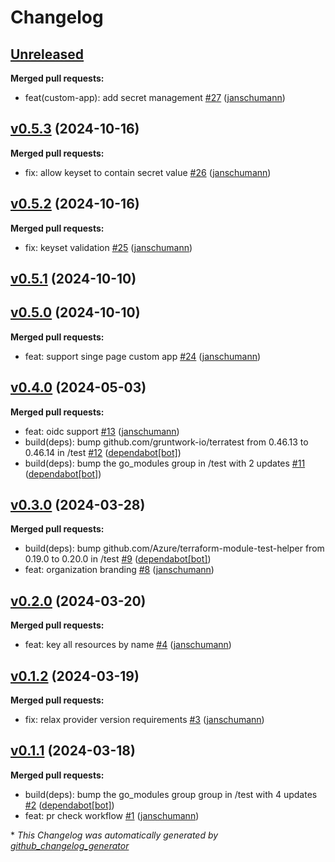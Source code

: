 # Changelog

## [Unreleased](https://github.com/Schumann-IT/terraform-azureadb2c-b2c-directory/tree/HEAD)

**Merged pull requests:**

- feat\(custom-app\): add secret management [\#27](https://github.com/Schumann-IT/terraform-azureadb2c-b2c-directory/pull/27) ([janschumann](https://github.com/janschumann))

## [v0.5.3](https://github.com/Schumann-IT/terraform-azureadb2c-b2c-directory/tree/v0.5.3) (2024-10-16)

**Merged pull requests:**

- fix: allow keyset to contain secret value [\#26](https://github.com/Schumann-IT/terraform-azureadb2c-b2c-directory/pull/26) ([janschumann](https://github.com/janschumann))

## [v0.5.2](https://github.com/Schumann-IT/terraform-azureadb2c-b2c-directory/tree/v0.5.2) (2024-10-16)

**Merged pull requests:**

- fix: keyset validation [\#25](https://github.com/Schumann-IT/terraform-azureadb2c-b2c-directory/pull/25) ([janschumann](https://github.com/janschumann))

## [v0.5.1](https://github.com/Schumann-IT/terraform-azureadb2c-b2c-directory/tree/v0.5.1) (2024-10-10)

## [v0.5.0](https://github.com/Schumann-IT/terraform-azureadb2c-b2c-directory/tree/v0.5.0) (2024-10-10)

**Merged pull requests:**

- feat: support singe page custom app [\#24](https://github.com/Schumann-IT/terraform-azureadb2c-b2c-directory/pull/24) ([janschumann](https://github.com/janschumann))

## [v0.4.0](https://github.com/Schumann-IT/terraform-azureadb2c-b2c-directory/tree/v0.4.0) (2024-05-03)

**Merged pull requests:**

- feat: oidc support [\#13](https://github.com/Schumann-IT/terraform-azureadb2c-b2c-directory/pull/13) ([janschumann](https://github.com/janschumann))
- build\(deps\): bump github.com/gruntwork-io/terratest from 0.46.13 to 0.46.14 in /test [\#12](https://github.com/Schumann-IT/terraform-azureadb2c-b2c-directory/pull/12) ([dependabot[bot]](https://github.com/apps/dependabot))
- build\(deps\): bump the go\_modules group in /test with 2 updates [\#11](https://github.com/Schumann-IT/terraform-azureadb2c-b2c-directory/pull/11) ([dependabot[bot]](https://github.com/apps/dependabot))

## [v0.3.0](https://github.com/Schumann-IT/terraform-azureadb2c-b2c-directory/tree/v0.3.0) (2024-03-28)

**Merged pull requests:**

- build\(deps\): bump github.com/Azure/terraform-module-test-helper from 0.19.0 to 0.20.0 in /test [\#9](https://github.com/Schumann-IT/terraform-azureadb2c-b2c-directory/pull/9) ([dependabot[bot]](https://github.com/apps/dependabot))
- feat: organization branding [\#8](https://github.com/Schumann-IT/terraform-azureadb2c-b2c-directory/pull/8) ([janschumann](https://github.com/janschumann))

## [v0.2.0](https://github.com/Schumann-IT/terraform-azureadb2c-b2c-directory/tree/v0.2.0) (2024-03-20)

**Merged pull requests:**

- feat: key all resources by name [\#4](https://github.com/Schumann-IT/terraform-azureadb2c-b2c-directory/pull/4) ([janschumann](https://github.com/janschumann))

## [v0.1.2](https://github.com/Schumann-IT/terraform-azureadb2c-b2c-directory/tree/v0.1.2) (2024-03-19)

**Merged pull requests:**

- fix: relax provider version requirements [\#3](https://github.com/Schumann-IT/terraform-azureadb2c-b2c-directory/pull/3) ([janschumann](https://github.com/janschumann))

## [v0.1.1](https://github.com/Schumann-IT/terraform-azureadb2c-b2c-directory/tree/v0.1.1) (2024-03-18)

**Merged pull requests:**

- build\(deps\): bump the go\_modules group group in /test with 4 updates [\#2](https://github.com/Schumann-IT/terraform-azureadb2c-b2c-directory/pull/2) ([dependabot[bot]](https://github.com/apps/dependabot))
- feat: pr check workflow [\#1](https://github.com/Schumann-IT/terraform-azureadb2c-b2c-directory/pull/1) ([janschumann](https://github.com/janschumann))



\* *This Changelog was automatically generated by [github_changelog_generator](https://github.com/github-changelog-generator/github-changelog-generator)*
